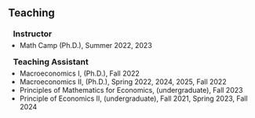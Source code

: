 <h2 id="teaching" style="margin: 2px 0px 20px;">Teaching</h2>
<h3 style="margin:0 10px 5px;">Instructor</h3>

<ul style="margin:0 0 15px;">
  <li><autocolor>Math Camp (Ph.D.), Summer 2022, 2023</autocolor></li>
</ul>

<h3 style="margin:0 10px 5px;">Teaching Assistant</h3>

<ul style="margin:0 0 20px;">
  <li><autocolor>Macroeconomics I, (Ph.D.), Fall 2022</autocolor></li>
  <li><autocolor>Macroeconomics II, (Ph.D.), Spring 2022, 2024, 2025, Fall 2022</autocolor></li>
  <li><autocolor>Principles of Mathematics for Economics, (undergraduate), Fall 2023</autocolor></li>
  <li><autocolor>Principle of Economics II, (undergraduate), Fall 2021, Spring 2023, Fall 2024</autocolor></li>
</ul>
